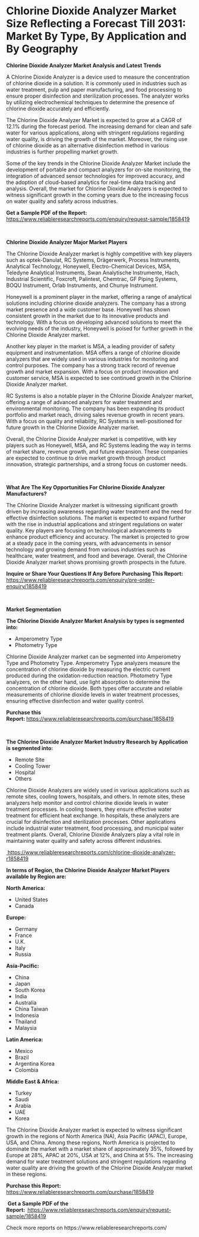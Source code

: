 <p><h1>Chlorine Dioxide Analyzer Market Size Reflecting a Forecast Till 2031: Market By Type, By Application and By Geography</h1></p><p><strong>Chlorine Dioxide Analyzer Market Analysis and Latest Trends</strong></p>
<p><p>A Chlorine Dioxide Analyzer is a device used to measure the concentration of chlorine dioxide in a solution. It is commonly used in industries such as water treatment, pulp and paper manufacturing, and food processing to ensure proper disinfection and sterilization processes. The analyzer works by utilizing electrochemical techniques to determine the presence of chlorine dioxide accurately and efficiently.</p><p>The Chlorine Dioxide Analyzer Market is expected to grow at a CAGR of 12.1% during the forecast period. The increasing demand for clean and safe water for various applications, along with stringent regulations regarding water quality, is driving the growth of the market. Moreover, the rising use of chlorine dioxide as an alternative disinfection method in various industries is further propelling market growth.</p><p>Some of the key trends in the Chlorine Dioxide Analyzer Market include the development of portable and compact analyzers for on-site monitoring, the integration of advanced sensor technologies for improved accuracy, and the adoption of cloud-based analytics for real-time data tracking and analysis. Overall, the market for Chlorine Dioxide Analyzers is expected to witness significant growth in the coming years due to the increasing focus on water quality and safety across industries.</p></p>
<p><strong>Get a Sample PDF of the Report:&nbsp;</strong> <a href="https://www.reliableresearchreports.com/enquiry/request-sample/1858419">https://www.reliableresearchreports.com/enquiry/request-sample/1858419</a></p>
<p>&nbsp;</p>
<p><strong>Chlorine Dioxide Analyzer Major Market Players</strong></p>
<p><p>The Chlorine Dioxide Analyzer market is highly competitive with key players such as optek-Danulat, RC Systems, Drägerwerk, Process Instruments, Analytical Technology, Honeywell, Electro-Chemical Devices, MSA, Teledyne Analytical Instruments, Swan Analytische Instrumente, Hach, Industrial Scientific, Foxcroft, Palintest, Chemtrac, GF Piping Systems, BOQU Instrument, Orlab Instruments, and Chunye Instrument. </p><p>Honeywell is a prominent player in the market, offering a range of analytical solutions including chlorine dioxide analyzers. The company has a strong market presence and a wide customer base. Honeywell has shown consistent growth in the market due to its innovative products and technology. With a focus on developing advanced solutions to meet the evolving needs of the industry, Honeywell is poised for further growth in the Chlorine Dioxide Analyzer market.</p><p>Another key player in the market is MSA, a leading provider of safety equipment and instrumentation. MSA offers a range of chlorine dioxide analyzers that are widely used in various industries for monitoring and control purposes. The company has a strong track record of revenue growth and market expansion. With a focus on product innovation and customer service, MSA is expected to see continued growth in the Chlorine Dioxide Analyzer market.</p><p>RC Systems is also a notable player in the Chlorine Dioxide Analyzer market, offering a range of advanced analyzers for water treatment and environmental monitoring. The company has been expanding its product portfolio and market reach, driving sales revenue growth in recent years. With a focus on quality and reliability, RC Systems is well-positioned for future growth in the Chlorine Dioxide Analyzer market. </p><p>Overall, the Chlorine Dioxide Analyzer market is competitive, with key players such as Honeywell, MSA, and RC Systems leading the way in terms of market share, revenue growth, and future expansion. These companies are expected to continue to drive market growth through product innovation, strategic partnerships, and a strong focus on customer needs.</p></p>
<p>&nbsp;</p>
<p><strong>What Are The Key Opportunities For Chlorine Dioxide Analyzer Manufacturers?</strong></p>
<p><p>The Chlorine Dioxide Analyzer market is witnessing significant growth driven by increasing awareness regarding water treatment and the need for effective disinfection solutions. The market is expected to expand further with the rise in industrial applications and stringent regulations on water quality. Key players are focusing on technological advancements to enhance product efficiency and accuracy. The market is projected to grow at a steady pace in the coming years, with advancements in sensor technology and growing demand from various industries such as healthcare, water treatment, and food and beverage. Overall, the Chlorine Dioxide Analyzer market shows promising growth prospects in the future.</p></p>
<p><strong>Inquire or Share Your Questions If Any Before Purchasing This Report:</strong> <a href="https://www.reliableresearchreports.com/enquiry/pre-order-enquiry/1858419">https://www.reliableresearchreports.com/enquiry/pre-order-enquiry/1858419</a></p>
<p>&nbsp;</p>
<p><strong>Market Segmentation</strong></p>
<p><strong>The Chlorine Dioxide Analyzer Market Analysis by types is segmented into:</strong></p>
<p><ul><li>Amperometry Type</li><li>Photometry Type</li></ul></p>
<p><p>Chlorine Dioxide Analyzer market can be segmented into Amperometry Type and Photometry Type. Amperometry Type analyzers measure the concentration of chlorine dioxide by measuring the electric current produced during the oxidation-reduction reaction. Photometry Type analyzers, on the other hand, use light absorption to determine the concentration of chlorine dioxide. Both types offer accurate and reliable measurements of chlorine dioxide levels in water treatment processes, ensuring effective disinfection and water quality control.</p></p>
<p><strong>Purchase this Report:&nbsp;</strong><a href="https://www.reliableresearchreports.com/purchase/1858419">https://www.reliableresearchreports.com/purchase/1858419</a></p>
<p>&nbsp;</p>
<p><strong>The Chlorine Dioxide Analyzer Market Industry Research by Application is segmented into:</strong></p>
<p><ul><li>Remote Site</li><li>Cooling Tower</li><li>Hospital</li><li>Others</li></ul></p>
<p><p>Chlorine Dioxide Analyzers are widely used in various applications such as remote sites, cooling towers, hospitals, and others. In remote sites, these analyzers help monitor and control chlorine dioxide levels in water treatment processes. In cooling towers, they ensure effective water treatment for efficient heat exchange. In hospitals, these analyzers are crucial for disinfection and sterilization processes. Other applications include industrial water treatment, food processing, and municipal water treatment plants. Overall, Chlorine Dioxide Analyzers play a vital role in maintaining water quality and safety across different industries.</p></p>
<p><a href="https://www.reliableresearchreports.com/chlorine-dioxide-analyzer-r1858419">&nbsp;https://www.reliableresearchreports.com/chlorine-dioxide-analyzer-r1858419</a></p>
<p><strong>In terms of Region, the Chlorine Dioxide Analyzer Market Players available by Region are:</strong></p>
<p>
    <p> <strong> North America: </strong>
        <ul>
            <li>United States</li>
            <li>Canada</li>
        </ul>
        </p> 
    <p> <strong> Europe: </strong>
        <ul>
            <li>Germany</li>
            <li>France</li>
            <li>U.K.</li>
            <li>Italy</li>
            <li>Russia</li>
        </ul>
        </p> 
    <p> <strong> Asia-Pacific: </strong>
        <ul>
            <li>China</li>
            <li>Japan</li>
            <li>South Korea</li>
            <li>India</li>
            <li>Australia</li>
            <li>China Taiwan</li>
            <li>Indonesia</li>
            <li>Thailand</li>
            <li>Malaysia</li>
        </ul>
        </p> 
    <p> <strong> Latin America: </strong>
        <ul>
            <li>Mexico</li>
            <li>Brazil</li>
            <li>Argentina Korea</li>
            <li>Colombia</li>
        </ul>
        </p> 
    <p> <strong> Middle East & Africa: </strong>
        <ul>
            <li>Turkey</li>
            <li>Saudi</li>
            <li>Arabia</li>
            <li>UAE</li>
            <li>Korea</li>
        </ul>
    </p>
    </p>
<p><p>The Chlorine Dioxide Analyzer market is expected to witness significant growth in the regions of North America (NA), Asia Pacific (APAC), Europe, USA, and China. Among these regions, North America is projected to dominate the market with a market share of approximately 35%, followed by Europe at 28%, APAC at 20%, USA at 12%, and China at 5%. The increasing demand for water treatment solutions and stringent regulations regarding water quality are driving the growth of the Chlorine Dioxide Analyzer market in these regions.</p></p>
<p><strong>Purchase this Report: </strong><a href="https://www.reliableresearchreports.com/purchase/1858419">https://www.reliableresearchreports.com/purchase/1858419</a></p>
<p>&nbsp;<strong>Get a Sample PDF of the Report:&nbsp;&nbsp;</strong><a href="https://www.reliableresearchreports.com/enquiry/request-sample/1858419">https://www.reliableresearchreports.com/enquiry/request-sample/1858419</a></p>
<p><strong></strong></p>
<p>Check more reports on https://www.reliableresearchreports.com/</p>